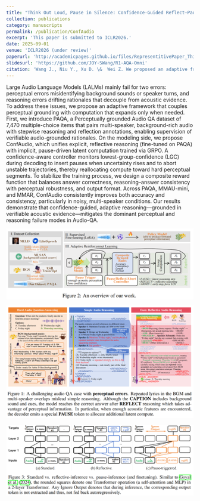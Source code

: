 ```yaml
---
title: "Think Out Loud, Pause in Silence: Confidence-Guided Reflect–Pause–Abort for Robust Audio Perceptual Understanding"
collection: publications
category: manuscripts
permalink: /publication/ConfAudio
excerpt: 'This paper is submitted to ICLR2026.'
date: 2025-09-01
venue: 'ICLR2026 (under review)'
paperurl: 'http://academicpages.github.io/files/RepresentitivePaper_Think_Out_LoudPause_in_Silence.pdf'
slidesurl: 'https://github.com/JOY-SWang/R1-AQA-Omni'
citation: 'Wang J., Niu Y., Xu D. \&  Wei Z. We proposed an adaptive framework that couples **perceptual** grounding with reasoning for **LALMs**, ConfAudio, which unifies explicit, reflective reasoning (**fine-tuned** on our novel dataset) with implicit, **pause-driven latent  GRPO** training, via a controller monitors **lowest-group-confidence** and a **composite reward function**.'
---
```

Large Audio Language Models (LALMs) mainly fail for two errors: perceptual errors misidentifying background sounds or speaker turns, and reasoning errors drifting rationales that decouple from acoustic evidence. To address these issues, we propose an adaptive framework that couples perceptual grounding with computation that expands only when needed. First, we introduce PAQA, a Perceptually grounded Audio QA dataset of 7,470 multiple-choice items that pairs multi-speaker, background-rich audio with stepwise reasoning and reflection annotations, enabling supervision of verifiable audio-grounded rationales. On the modeling side, we propose ConfAudio, which unifies explicit, reflective reasoning (fine-tuned on PAQA) with implicit, pause-driven latent computation trained via GRPO. A confidence-aware controller monitors lowest-group-confidence (LGC) during decoding to insert pauses when uncertainty rises and to abort unstable trajectories, thereby reallocating compute toward hard perceptual segments. To stabilize the training process, we design a composite reward function that balances answer correctness, reasoning–answer consistency with perceptual robustness, and output format. Across PAQA, MMAU-mini, and MMAR, ConfAudio consistently improves both accuracy and consistency, particularly in noisy, multi-speaker conditions. Our results demonstrate that confidence-guided, adaptive reasoning—grounded in verifiable acoustic evidence—mitigates the dominant perceptual and reasoning failure modes in Audio-QA.


![Overview](/images/paper/ICLRoverview.png)

![Sample](/images/paper/ICLRsample.png)

![Latent](/images/paper/ICLRlatent.png)

